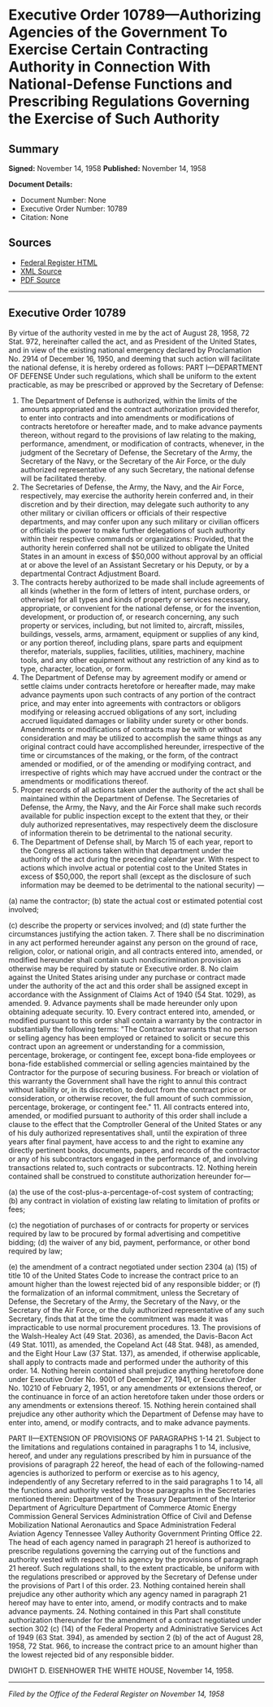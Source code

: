 # Executive Order 10789—Authorizing Agencies of the Government To Exercise Certain Contracting Authority in Connection With National-Defense Functions and Prescribing Regulations Governing the Exercise of Such Authority

## Summary

**Signed:** November 14, 1958
**Published:** November 14, 1958

**Document Details:**
- Document Number: None
- Executive Order Number: 10789
- Citation: None

## Sources
- [Federal Register HTML](https://www.presidency.ucsb.edu/documents/executive-order-10789-authorizing-agencies-the-government-exercise-certain-contracting)
- [XML Source](None)
- [PDF Source](None)

---

## Executive Order 10789

By virtue of the authority vested in me by the act of August 28, 1958, 72 Stat. 972, hereinafter called the act, and as President of the United States, and in view of the existing national emergency declared by Proclamation No. 2914 of December 16, 1950, and deeming that such action will facilitate the national defense, it is hereby ordered as follows:
PART I—DEPARTMENT OF DEFENSE
Under such regulations, which shall be uniform to the extent practicable, as may be prescribed or approved by the Secretary of Defense:
1. The Department of Defense is authorized, within the limits of the amounts appropriated and the contract authorization provided therefor, to enter into contracts and into amendments or modifications of contracts heretofore or hereafter made, and to make advance payments thereon, without regard to the provisions of law relating to the making, performance, amendment, or modification of contracts, whenever, in the judgment of the Secretary of Defense, the Secretary of the Army, the Secretary of the Navy, or the Secretary of the Air Force, or the duly authorized representative of any such Secretary, the national defense will be facilitated thereby.
2. The Secretaries of Defense, the Army, the Navy, and the Air Force, respectively, may exercise the authority herein conferred and, in their discretion and by their direction, may delegate such authority to any other military or civilian officers or officials of their respective departments, and may confer upon any such military or civilian officers or officials the power to make further delegations of such authority within their respective commands or organizations: Provided, that the authority herein conferred shall not be utilized to obligate the United States in an amount in excess of $50,000 without approval by an official at or above the level of an Assistant Secretary or his Deputy, or by a departmental Contract Adjustment Board.
3. The contracts hereby authorized to be made shall include agreements of all kinds (whether in the form of letters of intent, purchase orders, or otherwise) for all types and kinds of property or services necessary, appropriate, or convenient for the national defense, or for the invention, development, or production of, or research concerning, any such property or services, including, but not limited to, aircraft, missiles, buildings, vessels, arms, armament, equipment or supplies of any kind, or any portion thereof, including plans, spare parts and equipment therefor, materials, supplies, facilities, utilities, machinery, machine tools, and any other equipment without any restriction of any kind as to type, character, location, or form.
4. The Department of Defense may by agreement modify or amend or settle claims under contracts heretofore or hereafter made, may make advance payments upon such contracts of any portion of the contract price, and may enter into agreements with contractors or obligors modifying or releasing accrued obligations of any sort, including accrued liquidated damages or liability under surety or other bonds. Amendments or modifications of contracts may be with or without consideration and may be utilized to accomplish the same things as any original contract could have accomplished hereunder, irrespective of the time or circumstances of the making, or the form, of the contract amended or modified, or of the amending or modifying contract, and irrespective of rights which may have accrued under the contract or the amendments or modifications thereof.
5. Proper records of all actions taken under the authority of the act shall be maintained within the Department of Defense. The Secretaries of Defense, the Army, the Navy, and the Air Force shall make such records available for public inspection except to the extent that they, or their duly authorized representatives, may respectively deem the disclosure of information therein to be detrimental to the national security.
6. The Department of Defense shall, by March 15 of each year, report to the Congress all actions taken within that department under the authority of the act during the preceding calendar year. With respect to actions which involve actual or potential cost to the United States in excess of $50,000, the report shall (except as the disclosure of such information may be deemed to be detrimental to the national security) —

(a) name the contractor;
(b) state the actual cost or estimated potential cost involved;

(c) describe the property or services involved; and
(d) state further the circumstances justifying the action taken.
7. There shall be no discrimination in any act performed hereunder against any person on the ground of race, religion, color, or national origin, and all contracts entered into, amended, or modified hereunder shall contain such nondiscrimination provision as otherwise may be required by statute or Executive order.
8. No claim against the United States arising under any purchase or contract made under the authority of the act and this order shall be assigned except in accordance with the Assignment of Claims Act of 1940 (54 Stat. 1029), as amended.
9. Advance payments shall be made hereunder only upon obtaining adequate security.
10. Every contract entered into, amended, or modified pursuant to this order shall contain a warranty by the contractor in substantially the following terms:
"The Contractor warrants that no person or selling agency has been employed or retained to solicit or secure this contract upon an agreement or understanding for a commission, percentage, brokerage, or contingent fee, except bona-fide employees or bona-fide established commercial or selling agencies maintained by the Contractor for the purpose of securing business. For breach or violation of this warranty the Government shall have the right to annul this contract without liability or, in its discretion, to deduct from the contract price or consideration, or otherwise recover, the full amount of such commission, percentage, brokerage, or contingent fee."
11. All contracts entered into, amended, or modified pursuant to authority of this order shall include a clause to the effect that the Comptroller General of the United States or any of his duly authorized representatives shall, until the expiration of three years after final payment, have access to and the right to examine any directly pertinent books, documents, papers, and records of the contractor or any of his subcontractors engaged in the performance of, and involving transactions related to, such contracts or subcontracts.
12. Nothing herein contained shall be construed to constitute authorization hereunder for—

(a) the use of the cost-plus-a-percentage-of-cost system of contracting;
(b) any contract in violation of existing law relating to limitation of profits or fees;

(c) the negotiation of purchases of or contracts for property or services required by law to be procured by formal advertising and competitive bidding;
(d) the waiver of any bid, payment, performance, or other bond required by law;

(e) the amendment of a contract negotiated under section 2304 (a) (15) of title 10 of the United States Code to increase the contract price to an amount higher than the lowest rejected bid of any responsible bidder; or
(f) the formalization of an informal commitment, unless the Secretary of Defense, the Secretary of the Army, the Secretary of the Navy, or the Secretary of the Air Force, or the duly authorized representative of any such Secretary, finds that at the time the commitment was made it was impracticable to use normal procurement procedures.
13. The provisions of the Walsh-Healey Act (49 Stat. 2036), as amended, the Davis-Bacon Act (49 Stat. 1011), as amended, the Copeland Act (48 Stat. 948), as amended, and the Eight Hour Law (37 Stat. 137), as amended, if otherwise applicable, shall apply to contracts made and performed under the authority of this order.
14. Nothing herein contained shall prejudice anything heretofore done under Executive Order No. 9001 of December 27, 1941, or Executive Order No. 10210 of February 2, 1951, or any amendments or extensions thereof, or the continuance in force of an action heretofore taken under those orders or any amendments or extensions thereof.
15. Nothing herein contained shall prejudice any other authority which the Department of Defense may have to enter into, amend, or modify contracts, and to make advance payments.

PART II—EXTENSION OF PROVISIONS OF PARAGRAPHS 1-14
21. Subject to the limitations and regulations contained in paragraphs 1 to 14, inclusive, hereof, and under any regulations prescribed by him in pursuance of the provisions of paragraph 22 hereof, the head of each of the following-named agencies is authorized to perform or exercise as to his agency, independently of any Secretary referred to in the said paragraphs 1 to 14, all the functions and authority vested by those paragraphs in the Secretaries mentioned therein:
Department of the Treasury Department of the Interior
Department of Agriculture
Department of Commerce
Atomic Energy Commission
General Services Administration
Office of Civil and Defense Mobilization
National Aeronautics and Space Administration
Federal Aviation Agency
Tennessee Valley Authority Government Printing Office
22. The head of each agency named in paragraph 21 hereof is authorized to prescribe regulations governing the carrying out of the functions and authority vested with respect to his agency by the provisions of paragraph 21 hereof. Such regulations shall, to the extent practicable, be uniform with the regulations prescribed or approved by the Secretary of Defense under the provisions of Part I of this order.
23. Nothing contained herein shall prejudice any other authority which any agency named in paragraph 21 hereof may have to enter into, amend, or modify contracts and to make advance payments.
24. Nothing contained in this Part shall constitute authorization thereunder for the amendment of a contract negotiated under section 302 (c) (14) of the Federal Property and Administrative Services Act of 1949 (63 Stat. 394), as amended by section 2 (b) of the act of August 28, 1958, 72 Stat. 966, to increase the contract price to an amount higher than the lowest rejected bid of any responsible bidder.

DWIGHT D. EISENHOWER
THE WHITE HOUSE,
November 14, 1958.

---

*Filed by the Office of the Federal Register on November 14, 1958*

